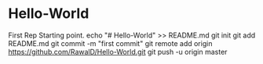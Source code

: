 # Hello-World
First Rep
Starting point.
echo "# Hello-World" >> README.md
git init
git add README.md
git commit -m "first commit"
git remote add origin https://github.com/RawalD/Hello-World.git
git push -u origin master



